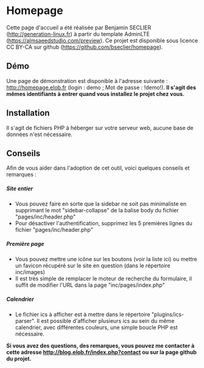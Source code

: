 # Homepage
Cette page d'accueil a été réalisée par Benjamin SECLIER (http://generation-linux.fr) à partir du template AdminLTE (https://almsaeedstudio.com/preview).
Ce projet est disponible sous licence CC BY-CA sur github (https://github.com/bseclier/homepage).

## Démo
Une page de démonstration est disponible à l'adresse suivante : http://homepage.elob.fr (login : demo ; Mot de passe : !demo!).
**Il s'agit des mêmes identifiants à entrer quand vous installez le projet chez vous.**

## Installation
Il s'agit de fichiers PHP à héberger sur votre serveur web, aucune base de données n'est nécessaire.

## Conseils
Afin de vous aider dans l'adoption de cet outil, voici quelques conseils et remarques :

##### Site entier
- Vous pouvez faire en sorte que la sidebar ne soit pas minimaliste en supprimant le mot "sidebar-collapse" de la balise body du fichier "pages/inc/header.php"
- Pour désactiver l'authentification, supprimez les 5 premières lignes du fichier "pages/inc/header.php"

##### Première page
- Vous pouvez mettre une icône sur les boutons (voir la liste ici) ou mettre un favicon récupéré sur le site en question (dans le répertoire inc/images)
- Il est très simple de remplacer le moteur de recherche du formulaire, il suffit de modifier l'URL dans la page "inc/pages/index.php"

##### Calendrier
- Le fichier ics à afficher est à mettre dans le répertoire "plugins/ics-parser". Il est possible d'afficher plusieurs ics au sein du même calendrier, avec différentes couleurs, une simple boucle PHP est nécessaire.


**Si vous avez des questions, des remarques, vous pouvez me contacter à cette adresse http://blog.elob.fr/index.php?contact ou sur la page github du projet.**
